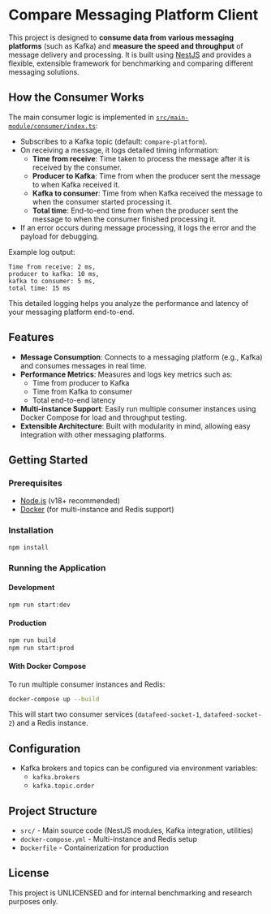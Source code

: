 # Compare Messaging Platform Client

This project is designed to **consume data from various messaging platforms** (such as Kafka) and **measure the speed and throughput** of message delivery and processing. It is built using [NestJS](https://nestjs.com/) and provides a flexible, extensible framework for benchmarking and comparing different messaging solutions.

## How the Consumer Works

The main consumer logic is implemented in [`src/main-module/consumer/index.ts`](src/main-module/consumer/index.ts):

- Subscribes to a Kafka topic (default: `compare-platform`).
- On receiving a message, it logs detailed timing information:
  - **Time from receive**: Time taken to process the message after it is received by the consumer.
  - **Producer to Kafka**: Time from when the producer sent the message to when Kafka received it.
  - **Kafka to consumer**: Time from when Kafka received the message to when the consumer started processing it.
  - **Total time**: End-to-end time from when the producer sent the message to when the consumer finished processing it.
- If an error occurs during message processing, it logs the error and the payload for debugging.

Example log output:

```
Time from receive: 2 ms,
producer to kafka: 10 ms,
kafka to consumer: 5 ms,
total time: 15 ms
```

This detailed logging helps you analyze the performance and latency of your messaging platform end-to-end.

## Features

- **Message Consumption**: Connects to a messaging platform (e.g., Kafka) and consumes messages in real time.
- **Performance Metrics**: Measures and logs key metrics such as:
  - Time from producer to Kafka
  - Time from Kafka to consumer
  - Total end-to-end latency
- **Multi-instance Support**: Easily run multiple consumer instances using Docker Compose for load and throughput testing.
- **Extensible Architecture**: Built with modularity in mind, allowing easy integration with other messaging platforms.

## Getting Started

### Prerequisites

- [Node.js](https://nodejs.org/) (v18+ recommended)
- [Docker](https://www.docker.com/) (for multi-instance and Redis support)

### Installation

```bash
npm install
```

### Running the Application

#### Development

```bash
npm run start:dev
```

#### Production

```bash
npm run build
npm run start:prod
```

#### With Docker Compose

To run multiple consumer instances and Redis:

```bash
docker-compose up --build
```

This will start two consumer services (`datafeed-socket-1`, `datafeed-socket-2`) and a Redis instance.

## Configuration

- Kafka brokers and topics can be configured via environment variables:
  - `kafka.brokers`
  - `kafka.topic.order`

## Project Structure

- `src/` - Main source code (NestJS modules, Kafka integration, utilities)
- `docker-compose.yml` - Multi-instance and Redis setup
- `Dockerfile` - Containerization for production

## License

This project is UNLICENSED and for internal benchmarking and research purposes only.
